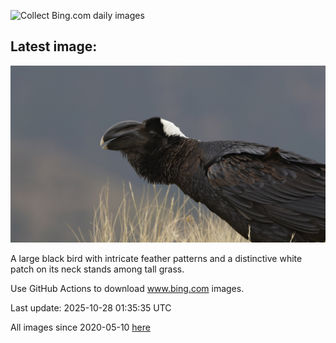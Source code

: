 ![Collect Bing.com daily images](https://github.com/counter2015/bing-daily-images/workflows/Collect%20Bing.com%20daily%20images/badge.svg)
## Latest image:
![](images/AfricanRaven.jpg)

A large black bird with intricate feather patterns and a distinctive white patch on its neck stands among tall grass.

Use GitHub Actions to download www.bing.com images.

Last update: 2025-10-28 01:35:35 UTC

All images since 2020-05-10 [here](https://github.com/counter2015/bing-daily-images/tree/master/images)
